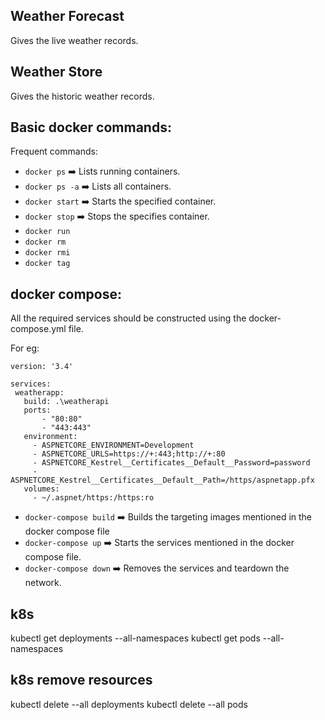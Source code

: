 ## Weather Forecast

Gives the live weather records.

## Weather Store

Gives the historic weather records.

## Basic docker commands:

Frequent commands:

- `docker ps` ➡️ Lists running containers.
- `docker ps -a` ➡️ Lists all containers.
- `docker start` ➡️ Starts the specified container.
- `docker stop` ➡️ Stops the specifies container.
- `docker run`
- `docker rm`
- `docker rmi`
- `docker tag`

## docker compose:

All the required services should be constructed using the docker-compose.yml file.

For eg:

```
version: '3.4'

services:
 weatherapp:
   build: .\weatherapi
   ports:
       - "80:80"
       - "443:443"
   environment:
     - ASPNETCORE_ENVIRONMENT=Development
     - ASPNETCORE_URLS=https://+:443;http://+:80
     - ASPNETCORE_Kestrel__Certificates__Default__Password=password
     - ASPNETCORE_Kestrel__Certificates__Default__Path=/https/aspnetapp.pfx
   volumes:
     - ~/.aspnet/https:/https:ro

```

- `docker-compose build` ➡️ Builds the targeting images mentioned in the docker compose file
- `docker-compose up` ➡️ Starts the services mentioned in the docker compose file.
- `docker-compose down` ➡️ Removes the services and teardown the network.

## k8s

kubectl get deployments --all-namespaces
kubectl get pods --all-namespaces

## k8s remove resources

kubectl delete --all deployments
kubectl delete --all pods
